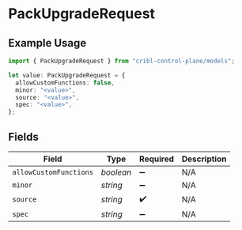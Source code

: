 # PackUpgradeRequest

## Example Usage

```typescript
import { PackUpgradeRequest } from "cribl-control-plane/models";

let value: PackUpgradeRequest = {
  allowCustomFunctions: false,
  minor: "<value>",
  source: "<value>",
  spec: "<value>",
};
```

## Fields

| Field                  | Type                   | Required               | Description            |
| ---------------------- | ---------------------- | ---------------------- | ---------------------- |
| `allowCustomFunctions` | *boolean*              | :heavy_minus_sign:     | N/A                    |
| `minor`                | *string*               | :heavy_minus_sign:     | N/A                    |
| `source`               | *string*               | :heavy_check_mark:     | N/A                    |
| `spec`                 | *string*               | :heavy_minus_sign:     | N/A                    |